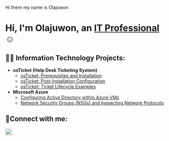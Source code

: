 Hi there my name is Olajuwon
<h1>Hi, I'm Olajuwon, an <a href="https://linkedin.com/in/olajuwon-Jackson-8084468">IT Professional</a>☺</h1>

<h2>👨‍💻 Information Technology Projects:</h2>

- <b>osTicket (Help Desk Ticketing System)</b>
  - [osTicket: Prerequisites and Installation](https://github.com/OlajuwonJackson/osticket-prereqs)
  - [osTicket: Post-Installation Configuration](https://github.com/OlajuwonJackson/post-install-config)
  - [osTicket: Ticket Lifecycle Examples](https://github.com/OlajuwonJackson/ticket-lifecycle)
- <b>Microsoft Azure</b>
  - [Configuring Active Directory within Azure VMs](https://github.com/OlajuwonJackson/configure-ad)
  - [Network Security Groups (NSGs) and Inspecting Network Protocols](https://github.com/OlajuwonJackson/azure-network-protocols)

<h2>🤳Connect with me:</h2>

[<img align="left" alt="Olajuwon | LinkedIn" width="22px" src="https://cdn.jsdelivr.net/npm/simple-icons@v3/icons/linkedin.svg" />][linkedin]



[linkedin]: https://linkedin.com/in/Olajuwon-Jackson-8084468
